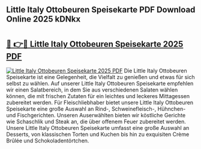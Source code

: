 ## Little Italy Ottobeuren Speisekarte PDF Download Online 2025 kDNkx

# <h2><a href="http://gcbddhy.nevu.top/?p=Little+Italy+Ottobeuren+Speisekarte">🔗 👉🔴 Little Italy Ottobeuren Speisekarte 2025 PDF</a></h2>

[![Little Italy Ottobeuren Speisekarte 2025 PDF](https://i.imgur.com/dBaPXMq.png)](http://gcbddhy.nevu.top/?p=Little+Italy+Ottobeuren+Speisekarte)
Die Little Italy Ottobeuren Speisekarte ist eine Gelegenheit, die Vielfalt zu genießen und etwas für sich selbst zu wählen. Auf unserer Little Italy Ottobeuren Speisekarte empfehlen wir einen Salatbereich, in dem Sie aus verschiedenen Salaten wählen können, die mit frischen Zutaten für ein leichtes und leckeres Mittagessen zubereitet werden. Für Fleischliebhaber bietet unsere Little Italy Ottobeuren Speisekarte eine große Auswahl an Rind-, Schweinefleisch-, Hühnchen- und Fischgerichten. Unseren Auserwählten bieten wir köstliche Gerichte wie Schaschlik und Steak an, die über offenem Feuer zubereitet werden. Unsere Little Italy Ottobeuren Speisekarte umfasst eine große Auswahl an Desserts, von klassischen Torten und Kuchen bis hin zu exquisiten Crème Brûlée und Schokoladentörtchen.
